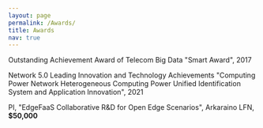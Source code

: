 ```yaml
---
layout: page
permalink: /Awards/
title: Awards
nav: true
---
```


Outstanding Achievement Award of Telecom Big Data "Smart Award", 2017

Network 5.0 Leading Innovation and Technology Achievements "Computing Power Network Heterogeneous Computing Power Unified Identification System and Application Innovation", 2021

PI, "EdgeFaaS Collaborative R&D for Open Edge Scenarios", Arkaraino LFN, **\$50,000**
